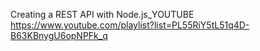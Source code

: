 Creating a REST API with Node.js_YOUTUBE 
https://www.youtube.com/playlist?list=PL55RiY5tL51q4D-B63KBnygU6opNPFk_q